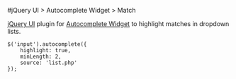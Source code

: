 #jQuery UI > Autocomplete Widget > Match

[jQuery UI][] plugin for [Autocomplete Widget][] to highlight matches in dropdown lists.

```
$('input').autocomplete({
	highlight: true,
	minLength: 2,
	source: 'list.php'
});
```

 [jQuery UI]: http://jqueryui.com/
 [Autocomplete Widget]: http://jqueryui.com/autocomplete/